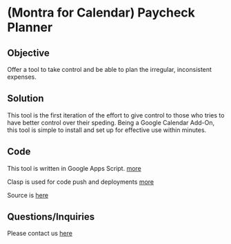 # (Montra for Calendar) Paycheck Planner

## Objective

Offer a tool to take control and be able to plan the irregular, inconsistent expenses.

## Solution

This tool is the first iteration of the effort to give control to those who tries to have better control over their speding. Being a Google Calendar Add-On, this tool is simple to install and set up for effective use within minutes.

## Code

This tool is written in Google Apps Script. [more](https://www.google.com/script/start/)

Clasp is used for code push and deployments [more](https://codelabs.developers.google.com/codelabs/clasp)

Source is [here](https://github.com/ykazarov/com.armatsoftware.paycheck.planner)

## Questions/Inquiries

Please contact us [here](https://armatsoftware.com/contact-us/)